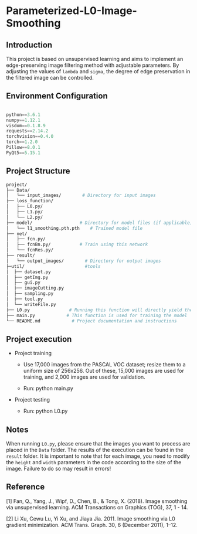 # Parameterized-L0-Image-Smoothing

## Introduction

This project is based on unsupervised learning and aims to implement an edge-preserving image filtering method with adjustable parameters. By adjusting the values of `lambda` and `sigma`, the degree of edge preservation in the filtered image can be controlled.

## Environment Configuration

```python

python==3.6.1
numpy==1.12.1
visdom==0.1.8.9
requests==2.14.2
torchvision==0.4.0
torch==1.2.0
Pillow==8.0.1
PyQt5==5.15.1

```

## Project Structure

```sh
project/
├── Data/
│   └── input_images/        # Directory for input images
├── loss_function/
│   ├── L0.py/
│   ├── L1.py/
│   └── L2.py/
├── model/                  # Directory for model files (if applicable)
│   └── l1_smoothing.pth.pth    # Trained model file
├── net/                 
│   ├── fcn.py/
│   ├── fcnBn.py/           # Train using this network
│   └── fcnRes.py/
├── result/
│   └── output_images/        # Directory for output images
├─util/                       #tools
│  ├── dataset.py
│  ├── getImg.py
│  ├── gui.py
│  ├── imageCutting.py
│  ├── sampling.py
│  ├── tool.py
│  └── writeFile.py                   
├── L0.py               # Running this function will directly yield the result
├── main.py            # This function is used for training the model
└── README.md            # Project documentation and instructions
```



## Project execution

+ Project training
  + Use 17,000 images from the PASCAL VOC dataset; resize them to a uniform size of 256x256. Out of these, 15,000 images are used for training, and 2,000 images are used for validation.
  
  + Run: python main.py

+ Project testing
  + Run: python L0.py



## Notes 

When running `L0.py`, please ensure that the images you want to process are placed in the `Data` folder. The results of the execution can be found in the `result` folder. It is important to note that for each image, you need to modify the `height` and `width` parameters in the code according to the size of the image. Failure to do so may result in errors!

## Reference

[1] Fan, Q., Yang, J., Wipf, D., Chen, B., & Tong, X. (2018). Image smoothing via unsupervised learning. ACM Transactions on Graphics (TOG), 37, 1 - 14.

[2] Li Xu, Cewu Lu, Yi Xu, and Jiaya Jia. 2011. Image smoothing via L0 gradient minimization. ACM Trans. Graph. 30, 6 (December 2011), 1–12.
